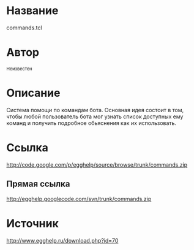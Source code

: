 # Название #
commands.tcl


# Автор #
<sup>Неизвестен</sup>


# Описание #
Система помощи по командам бота. Основная идея состоит в том, чтобы любой пользователь бота мог узнать список доступных ему команд и получить подробное обьяснения как их использовать.


# Ссылка #
http://code.google.com/p/egghelp/source/browse/trunk/commands.zip

## Прямая ссылка ##
http://egghelp.googlecode.com/svn/trunk/commands.zip


# Источник #
http://www.egghelp.ru/download.php?id=70